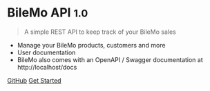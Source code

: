 [//]: # (![logo]&#40;_media/icon.svg&#41;)

# BileMo API <small>1.0</small>

> A simple REST API to keep track of your BileMo sales

- Manage your BileMo products, customers and more
- User documentation 
- BileMo also comes with an OpenAPI / Swagger documentation at http://localhost/docs

[GitHub](https://github.com/EstelleMyddleware/bilemo)
[Get Started](#BileMo)
